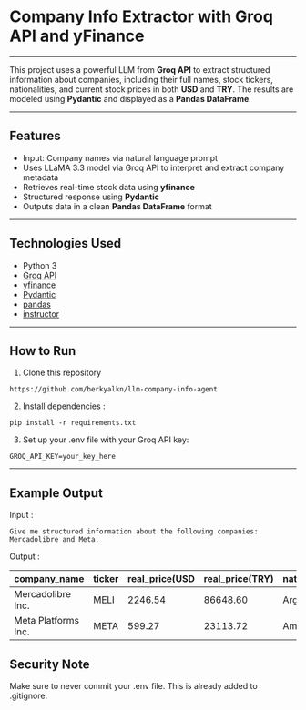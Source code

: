 # Company Info Extractor with Groq API and yFinance

___

This project uses a powerful LLM from **Groq API** to extract structured information about companies, including their full names, stock tickers, nationalities, and current stock prices in both **USD** and **TRY**. The results are modeled using **Pydantic** and displayed as a **Pandas DataFrame**.

___

##  Features

- Input: Company names via natural language prompt
- Uses LLaMA 3.3 model via Groq API to interpret and extract company metadata
- Retrieves real-time stock data using **yfinance**
- Structured response using **Pydantic**
- Outputs data in a clean **Pandas DataFrame** format

___

## Technologies Used

- Python 3
- [Groq API](https://groq.com/)
- [yfinance](https://pypi.org/project/yfinance/)
- [Pydantic](https://docs.pydantic.dev/)
- [pandas](https://pandas.pydata.org/)
- [instructor](https://github.com/jxnl/instructor)

___

## How to Run

1. Clone this repository

```
https://github.com/berkyalkn/llm-company-info-agent
```

2. Install dependencies :

```
pip install -r requirements.txt
```

3. Set up your .env file with your Groq API key:

```
GROQ_API_KEY=your_key_here
```

___

## Example Output

Input :

    Give me structured information about the following companies: Mercadolibre and Meta.

Output :

|company_name |ticker | real_price(USD | real_price(TRY) | nationality |
| ------ | ----------- | ------------ | ---------- | ----------|
|Mercadolibre Inc.   | MELI | 2246.54 | 86648.60 | Argentine
|Meta Platforms Inc. | META | 599.27 | 23113.72 | American


## Security Note

Make sure to never commit your .env file. This is already added to .gitignore.


